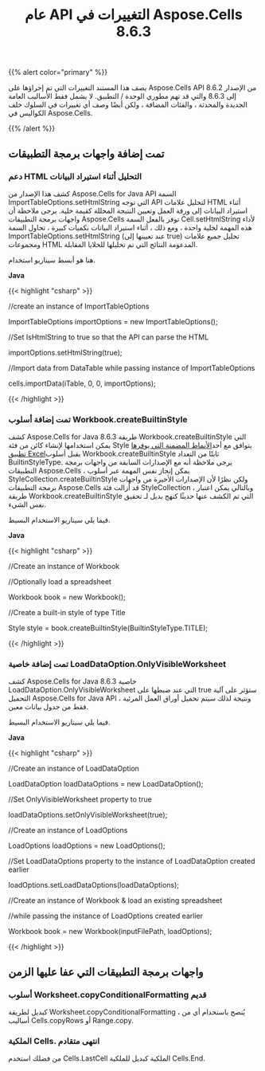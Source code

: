 ﻿---
title: عام API التغييرات في Aspose.Cells 8.6.3
type: docs
weight: 230
url: /ar/java/public-api-changes-in-aspose-cells-8-6-3/
---
{{% alert color="primary" %}} 

يصف هذا المستند التغييرات التي تم إجراؤها على Aspose.Cells API من الإصدار 8.6.2 إلى 8.6.3 والتي قد تهم مطوري الوحدة / التطبيق. لا يشمل فقط الأساليب العامة الجديدة والمحدثة ، والفئات المضافة ، ولكن أيضًا وصف أي تغييرات في السلوك خلف الكواليس في Aspose.Cells.

{{% /alert %}} 
## **تمت إضافة واجهات برمجة التطبيقات**
### **دعم HTML التحليل أثناء استيراد البيانات**
كشف هذا الإصدار من Aspose.Cells for Java API السمة ImportTableOptions.setHtmlString التي توجه API لتحليل علامات HTML أثناء استيراد البيانات إلى ورقة العمل وتعيين النتيجة المحللة كقيمة خلية. يرجى ملاحظة أن واجهات برمجة التطبيقات Aspose.Cells توفر بالفعل السمة Cell.setHtmlString لأداء هذه المهمة لخلية واحدة ، ومع ذلك ، أثناء استيراد البيانات بكميات كبيرة ، تحاول السمة ImportTableOptions.setHtmlString (عند تعيينها إلى true) تحليل جميع علامات ومجموعات HTML المدعومة النتائج التي تم تحليلها للخلايا المقابلة.

هنا هو أبسط سيناريو استخدام.

**Java**

{{< highlight "csharp" >}}

 //create an instance of ImportTableOptions

ImportTableOptions importOptions = new ImportTableOptions();

//Set IsHtmlString to true so that the API can parse the HTML

importOptions.setHtmlString(true);

//Import data from DataTable while passing instance of ImportTableOptions

cells.importData(iTable, 0, 0, importOptions);

{{< /highlight >}}
### **تمت إضافة أسلوب Workbook.createBuiltinStyle**
 كشف Aspose.Cells for Java 8.6.3 طريقة Workbook.createBuiltinStyle التي يمكن استخدامها لإنشاء كائن من فئة Style يتوافق مع أحد[الأنماط المضمنة التي يوفرها تطبيق Excel](/cells/ar/java/using-built-in-styles/)يقبل أسلوب Workbook.createBuiltinStyle ثابتًا من التعداد BuiltinStyleType. يرجى ملاحظة أنه مع الإصدارات السابقة من واجهات برمجة التطبيقات Aspose.Cells ، يمكن إنجاز نفس المهمة عبر أسلوب StyleCollection.createBuiltinStyle ولكن نظرًا لأن الإصدارات الأخيرة من واجهات برمجة التطبيقات Aspose.Cells قد أزالت فئة StyleCollection ، وبالتالي يمكن اعتبار طريقة Workbook.createBuiltinStyle التي تم الكشف عنها حديثًا كنهج بديل لـ تحقيق نفس الشيء.

فيما يلي سيناريو الاستخدام البسيط.

**Java**

{{< highlight "csharp" >}}

 //Create an instance of Workbook

//Optionally load a spreadsheet

Workbook book = new Workbook();

//Create a built-in style of type Title

Style style = book.createBuiltinStyle(BuiltinStyleType.TITLE);

{{< /highlight >}}
### **تمت إضافة خاصية LoadDataOption.OnlyVisibleWorksheet**
كشف Aspose.Cells for Java 8.6.3 خاصية LoadDataOption.OnlyVisibleWorksheet التي عند ضبطها على true ستؤثر على آلية التحميل Aspose.Cells for Java API ، ونتيجة لذلك سيتم تحميل أوراق العمل المرئية فقط من جدول بيانات معين.

فيما يلي سيناريو الاستخدام البسيط.

**Java**

{{< highlight "csharp" >}}

 //Create an instance of LoadDataOption

LoadDataOption loadDataOptions = new LoadDataOption();

//Set OnlyVisibleWorksheet property to true

loadDataOptions.setOnlyVisibleWorksheet(true);

//Create an instance of LoadOptions

LoadOptions loadOptions = new LoadOptions();

//Set LoadDataOptions property to the instance of LoadDataOption created earlier

loadOptions.setLoadDataOptions(loadDataOptions);

//Create an instance of Workbook & load an existing spreadsheet

//while passing the instance of LoadOptions created earlier

Workbook book = new Workbook(inputFilePath, loadOptions);

{{< /highlight >}}
## **واجهات برمجة التطبيقات التي عفا عليها الزمن**
### **أسلوب Worksheet.copyConditionalFormatting قديم**
كبديل لطريقة Worksheet.copyConditionalFormatting ، يُنصح باستخدام أي من أساليب Cells.copyRows أو Range.copy.
### **الملكية Cells. انتهى متقادم**
من فضلك استخدم Cells.LastCell الملكية كبديل للملكية Cells.End.
